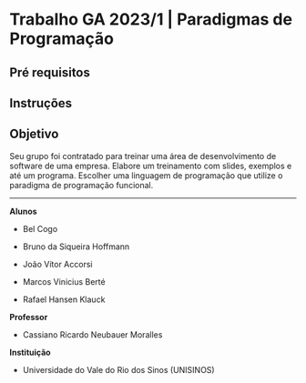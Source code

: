 # Trabalho GA 2023/1 | Paradigmas de Programação

## Pré requisitos

## Instruções

## Objetivo

Seu grupo foi contratado para treinar uma área de desenvolvimento de software de uma empresa. Elabore um treinamento com slides, exemplos e até um programa. Escolher uma linguagem de programação que utilize o paradigma de programação funcional.

___

**Alunos**

- Bel Cogo

- Bruno da Siqueira Hoffmann

- João Vítor Accorsi

- Marcos Vinicius Berté

- Rafael Hansen Klauck

**Professor**

- Cassiano Ricardo Neubauer Moralles

**Instituição**

- Universidade do Vale do Rio dos Sinos (UNISINOS)
